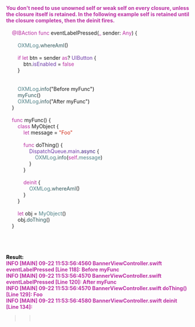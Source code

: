 
<div class="p1"><span class="s1"><b>You don't need to use unowned self or weak self on every closure, unless the closure itself is retained. In the following example self is retained until the closure completes, then the deinit fires.</b></span><br /><span class="s1"><b><br /></b></span></div><div class="p1"><span class="Apple-converted-space">&nbsp; &nbsp; </span><span class="s1">@IBAction</span> <span class="s1">func</span> eventLabelPressed(<span class="s1">_</span> sender: <span class="s1">Any</span>) {</div><div class="p2"><span class="Apple-converted-space">&nbsp;&nbsp; &nbsp; &nbsp; &nbsp;</span></div><div class="p1"><span class="Apple-converted-space">&nbsp; &nbsp; &nbsp; &nbsp; </span><span class="s2">OXMLog</span>.<span class="s3">whereAmI</span>()</div><div class="p2"><span class="Apple-converted-space">&nbsp;&nbsp; &nbsp; &nbsp; &nbsp;</span></div><div class="p1"><span class="Apple-converted-space">&nbsp; &nbsp; &nbsp; &nbsp; </span><span class="s1">if</span> <span class="s1">let</span> btn = sender <span class="s1">as</span>? <span class="s4">UIButton</span> {</div><div class="p1"><span class="Apple-converted-space">&nbsp; &nbsp; &nbsp; &nbsp; &nbsp; &nbsp; </span>btn.<span class="s4">isEnabled</span> = <span class="s1">false</span></div><div class="p1"><span class="Apple-converted-space">&nbsp; &nbsp; &nbsp; &nbsp; </span>}</div><div class="p2"><span class="Apple-converted-space">&nbsp;&nbsp; &nbsp; &nbsp; &nbsp;</span></div><div class="p2"><span class="Apple-converted-space">&nbsp;&nbsp; &nbsp; &nbsp; &nbsp;</span></div><div class="p3"><span class="s5"><span class="Apple-converted-space">&nbsp; &nbsp; &nbsp; &nbsp; </span></span><span class="s2">OXMLog</span><span class="s5">.</span><span class="s3">info</span><span class="s5">(</span>"Before myFunc"<span class="s5">)</span></div><div class="p1"><span class="Apple-converted-space">&nbsp; &nbsp; &nbsp; &nbsp; </span><span class="s3">myFunc</span>()</div><div class="p3"><span class="s5"><span class="Apple-converted-space">&nbsp; &nbsp; &nbsp; &nbsp; </span></span><span class="s2">OXMLog</span><span class="s5">.</span><span class="s3">info</span><span class="s5">(</span>"After myFunc"<span class="s5">)</span></div><div class="p1"><span class="Apple-converted-space">&nbsp; &nbsp; </span>}</div><div class="p2"><span class="Apple-converted-space">&nbsp;&nbsp; &nbsp;</span></div><div class="p1"><span class="Apple-converted-space">&nbsp; &nbsp; </span><span class="s1">func</span> myFunc() {</div><div class="p1"><span class="Apple-converted-space">&nbsp; &nbsp; &nbsp; &nbsp; </span><span class="s1">class</span> MyObject {</div><div class="p1"><span class="Apple-converted-space">&nbsp; &nbsp; &nbsp; &nbsp; &nbsp; &nbsp; </span><span class="s1">let</span> message = <span class="s6">"Foo"</span></div><div class="p2"><span class="Apple-converted-space">&nbsp;&nbsp; &nbsp; &nbsp; &nbsp; &nbsp; &nbsp;</span></div><div class="p1"><span class="Apple-converted-space">&nbsp; &nbsp; &nbsp; &nbsp; &nbsp; &nbsp; </span><span class="s1">func</span> doThing() {</div><div class="p1"><span class="Apple-converted-space">&nbsp; &nbsp; &nbsp; &nbsp; &nbsp; &nbsp; &nbsp; &nbsp; </span><span class="s4">DispatchQueue</span>.<span class="s4">main</span>.<span class="s7">async</span> {</div><div class="p1"><span class="Apple-converted-space">&nbsp; &nbsp; &nbsp; &nbsp; &nbsp; &nbsp; &nbsp; &nbsp; &nbsp; &nbsp; </span><span class="s2">OXMLog</span>.<span class="s3">info</span>(<span class="s1">self</span>.<span class="s2">message</span>)</div><div class="p1"><span class="Apple-converted-space">&nbsp; &nbsp; &nbsp; &nbsp; &nbsp; &nbsp; &nbsp; &nbsp; </span>}</div><div class="p1"><span class="Apple-converted-space">&nbsp; &nbsp; &nbsp; &nbsp; &nbsp; &nbsp; </span>}</div><div class="p2"><span class="Apple-converted-space">&nbsp;&nbsp; &nbsp; &nbsp; &nbsp; &nbsp; &nbsp;</span></div><div class="p1"><span class="Apple-converted-space">&nbsp; &nbsp; &nbsp; &nbsp; &nbsp; &nbsp; </span><span class="s1">deinit</span> {</div><div class="p1"><span class="Apple-converted-space">&nbsp; &nbsp; &nbsp; &nbsp; &nbsp; &nbsp; &nbsp; &nbsp; </span><span class="s2">OXMLog</span>.<span class="s3">whereAmI</span>()</div><div class="p1"><span class="Apple-converted-space">&nbsp; &nbsp; &nbsp; &nbsp; &nbsp; &nbsp; </span>}</div><div class="p1"><span class="Apple-converted-space">&nbsp; &nbsp; &nbsp; &nbsp; </span>}</div><div class="p2"><span class="Apple-converted-space">&nbsp;&nbsp; &nbsp; &nbsp; &nbsp;</span></div><div class="p1"><span class="Apple-converted-space">&nbsp; &nbsp; &nbsp; &nbsp; </span><span class="s1">let</span> obj = <span class="s2">MyObject</span>()</div><div class="p1"><span class="Apple-converted-space">&nbsp; &nbsp; &nbsp; &nbsp; </span>obj.<span class="s3">doThing</span>()</div><div class="p1"><span class="s1">    <style type="text/css">p.p1 {margin: 0.0px 0.0px 0.0px 0.0px; font: 11.0px Menlo; color: #000000; background-color: #ffffff} p.p2 {margin: 0.0px 0.0px 0.0px 0.0px; font: 11.0px Menlo; color: #000000; background-color: #ffffff; min-height: 13.0px} p.p3 {margin: 0.0px 0.0px 0.0px 0.0px; font: 11.0px Menlo; color: #d12f1b; background-color: #ffffff} span.s1 {color: #ba2da2} span.s2 {color: #4f8187} span.s3 {color: #31595d} span.s4 {color: #703daa} span.s5 {color: #000000} span.s6 {color: #d12f1b} span.s7 {color: #3e1e81} </style>                                 </span></div><div class="p1"><span class="Apple-converted-space">&nbsp; &nbsp;&nbsp;</span>}</div><div class="p1"><span class="s1"><b><br /></b></span></div><div class="p1"><span class="s1"><b><br /></b></span></div><div class="p1"><span class="s1"><b><br /></b></span></div><div class="p1"><span class="s1"><b><br /></b></span></div><div class="p1"><span class="s1"><b><span style="color: black; font-family: inherit;">Result:</span></b></span><br /><span class="s1"><span class="s1"><b>INFO [MAIN] 09-22 11:53:56:4560 BannerViewController.swift eventLabelPressed [Line 118]: Before myFunc</b></span></span><br /><span class="s1"><span class="s1"><b>INFO [MAIN] 09-22 11:53:56:4570 BannerViewController.swift eventLabelPressed [Line 120]: After myFunc</b></span></span><br /><span class="s1"><span class="s1"><b>INFO [MAIN] 09-22 11:53:56:4570 BannerViewController.swift doThing() [Line 129]: Foo</b></span></span><br /><span class="s1"><span class="s1"><b>INFO [MAIN] 09-22 11:53:56:4580 BannerViewController.swift deinit [Line 134]:<span class="Apple-converted-space">&nbsp;</span></b></span></span></div><blockquote class="tr_bq"><blockquote class="tr_bq"><br /></blockquote></blockquote><style type="text/css">p.p1 {margin: 0.0px 0.0px 0.0px 0.0px; font: 11.0px Menlo; color: #000000} span.s1 {font-variant-ligatures: no-common-ligatures} </style>     
